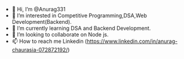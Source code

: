 - 👋 Hi, I’m @Anurag331
- 👀 I’m interested in Competitive Programming,DSA,Web Development(Backend).
- 🌱 I’m currently learning DSA and Backend Development.
- 💞️ I’m looking to collaborate on Node js.
- 📫 How to reach me Linkedin (https://www.linkedin.com/in/anurag-chaurasia-072872192/)

<!---
Anurag331/Anurag331 is a ✨ special ✨ repository because its `README.md` (this file) appears on your GitHub profile.
You can click the Preview link to take a look at your changes.
--->
